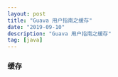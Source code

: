 ```yaml
---
layout: post
title: "Guava 用户指南之缓存"
date: "2019-09-10"
description: "Guava 用户指南之缓存"
tag: [java]
---
```


### 缓存
